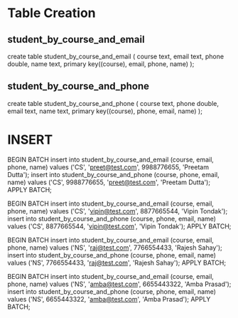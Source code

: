
Table Creation
==============

student_by_course_and_email
---------------------------
create table student_by_course_and_email (
  course text,
  email text,
  phone double,
  name text,
  primary key((course), email, phone, name)
);

student_by_course_and_phone
---------------------------
create table student_by_course_and_phone (
  course text,
  phone double,
  email text,
  name text,
  primary key((course), phone, email, name)
);

INSERT
======

BEGIN BATCH
    insert into student_by_course_and_email (course, email, phone, name) values ('CS', 'preet@test.com', 9988776655, 'Preetam Dutta');
    insert into student_by_course_and_phone (course, phone, email, name) values ('CS', 9988776655, 'preet@test.com', 'Preetam Dutta');
APPLY BATCH;

BEGIN BATCH
    insert into student_by_course_and_email (course, email, phone, name) values ('CS', 'vipin@test.com', 8877665544, 'Vipin Tondak');
    insert into student_by_course_and_phone (course, phone, email, name) values ('CS', 8877665544, 'vipin@test.com', 'Vipin Tondak');
APPLY BATCH;

BEGIN BATCH
    insert into student_by_course_and_email (course, email, phone, name) values ('NS', 'raj@test.com', 7766554433, 'Rajesh Sahay');
    insert into student_by_course_and_phone (course, phone, email, name) values ('NS', 7766554433, 'raj@test.com', 'Rajesh Sahay');
APPLY BATCH;

BEGIN BATCH
    insert into student_by_course_and_email (course, email, phone, name) values ('NS', 'amba@test.com', 6655443322, 'Amba Prasad');
    insert into student_by_course_and_phone (course, phone, email, name) values ('NS', 6655443322, 'amba@test.com', 'Amba Prasad');
APPLY BATCH;